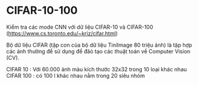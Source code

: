 # CIFAR-10-100
Kiểm tra các mode CNN với dữ liệu CIFAR-10 và CIFAR-100 (https://www.cs.toronto.edu/~kriz/cifar.html)

Bộ dữ liệu CIFAR (tập con của bộ dữ liệu TiniImage 80 triệu ảnh) là tập hợp các ảnh thường để sử dụng để đâò tạo các thuật toán về Computer Vision (CV). 

CIFAR 10 : Với 60.000 ảnh màu kích thước 32x32 trong 10 loại khác nhau
CIFAR 100 : có 100 l khác nhau nằm trong 20 siêu nhóm
